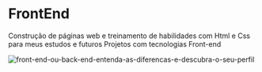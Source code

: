 # FrontEnd

Construção de páginas web e treinamento de habilidades com Html e Css para meus estudos e futuros Projetos com tecnologias Front-end

![front-end-ou-back-end-entenda-as-diferencas-e-descubra-o-seu-perfil](https://user-images.githubusercontent.com/100430135/186241000-132ec57a-cfa7-4546-8048-f605a4d0532e.png)
